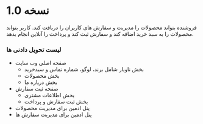 # نسخه 1.0
فروشنده بتواند محصولات را مدیریت و سفارش های کاربران را دریافت کند. کاربر بتواند محصولات را به سبد خرید اضافه کند و سفارش ثبت کند و پرداخت را آنلاین انجام بدهد. 
### لیست تحویل دادنی ها
- صفحه اصلی وب سایت
	- بخش ناوبار شامل برند، لوگو، شماره تماس و سبدخرید
	- بخش محصولات
	- بخش درباره ما
- صفحه ثبت سفارش
	- بخش اطلاعات مشتری
	- بخش ثبت سفارش و پرداخت
- پنل ادمین برای مدیریت محصولات
- پنل ادمین برای مدیریت سفارش ها